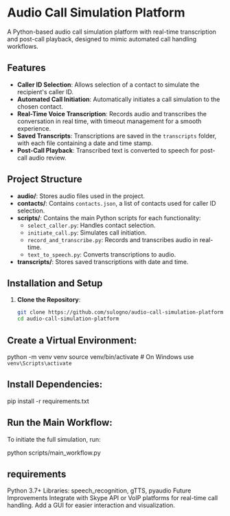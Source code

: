 # Audio Call Simulation Platform

A Python-based audio call simulation platform with real-time transcription and post-call playback, designed to mimic automated call handling workflows.

## Features

- **Caller ID Selection**: Allows selection of a contact to simulate the recipient's caller ID.
- **Automated Call Initiation**: Automatically initiates a call simulation to the chosen contact.
- **Real-Time Voice Transcription**: Records audio and transcribes the conversation in real time, with timeout management for a smooth experience.
- **Saved Transcripts**: Transcriptions are saved in the `transcripts` folder, with each file containing a date and time stamp.
- **Post-Call Playback**: Transcribed text is converted to speech for post-call audio review.

## Project Structure

- **audio/**: Stores audio files used in the project.
- **contacts/**: Contains `contacts.json`, a list of contacts used for caller ID selection.
- **scripts/**: Contains the main Python scripts for each functionality:
  - `select_caller.py`: Handles contact selection.
  - `initiate_call.py`: Simulates call initiation.
  - `record_and_transcribe.py`: Records and transcribes audio in real-time.
  - `text_to_speech.py`: Converts transcriptions to audio.
- **transcripts/**: Stores saved transcriptions with date and time.

## Installation and Setup

1. **Clone the Repository**:
   ```bash
   git clone https://github.com/sulogno/audio-call-simulation-platform.git
   cd audio-call-simulation-platform

## Create a Virtual Environment:

python -m venv venv
source venv/bin/activate  # On Windows use `venv\Scripts\activate`





## Install Dependencies:

pip install -r requirements.txt


## Run the Main Workflow:

To initiate the full simulation, run:


python scripts/main_workflow.py



## requirements
Python 3.7+
Libraries: speech_recognition, gTTS, pyaudio
Future Improvements
Integrate with Skype API or VoIP platforms for real-time call handling.
Add a GUI for easier interaction and visualization.
